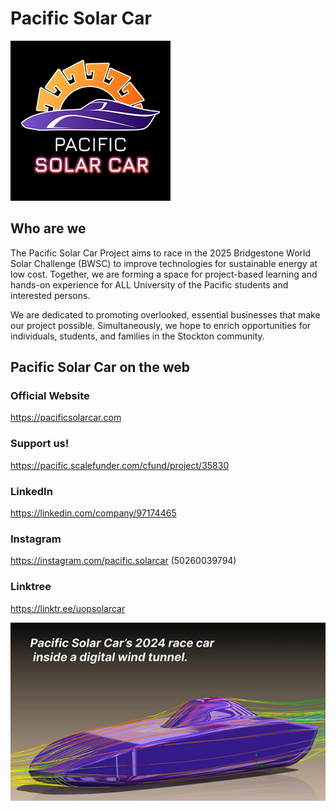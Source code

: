 # Pacific Solar Car

![Logo](/images/logo.jpg)

## Who are we

The Pacific Solar Car Project aims to race in the 2025 Bridgestone World Solar Challenge (BWSC) to improve technologies for sustainable energy at low cost. Together, we are forming a space for project-based learning and hands-on experience for ALL University of the Pacific students and interested persons.

We are dedicated to promoting overlooked, essential businesses that make our project possible. Simultaneously, we hope to enrich opportunities for individuals, students, and families in the Stockton community.

## Pacific Solar Car on the web
### Official Website
https://pacificsolarcar.com

### Support us!
https://pacific.scalefunder.com/cfund/project/35830

### LinkedIn
https://linkedin.com/company/97174465

### Instagram
https://instagram.com/pacific.solarcar (50260039794)

### Linktree
https://linktr.ee/uopsolarcar

![Aeroshell in wind tunnel simulation](/images/aero.jpg)
